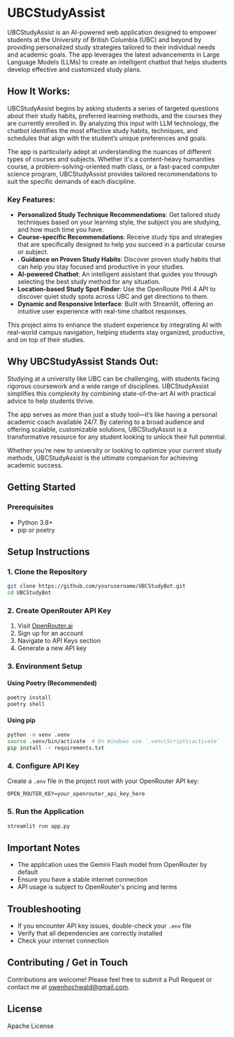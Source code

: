 # UBCStudyAssist

UBCStudyAssist is an AI-powered web application designed to empower students at the University of British Columbia (UBC) and beyond by providing personalized study strategies tailored to their individual needs and academic goals. The app leverages the latest advancements in Large Language Models (LLMs) to create an intelligent chatbot that helps students develop effective and customized study plans.

## How It Works:
UBCStudyAssist begins by asking students a series of targeted questions about their study habits, preferred learning methods, and the courses they are currently enrolled in. By analyzing this input with LLM technology, the chatbot identifies the most effective study habits, techniques, and schedules that align with the student’s unique preferences and goals.

The app is particularly adept at understanding the nuances of different types of courses and subjects. Whether it's a content-heavy humanities course, a problem-solving-oriented math class, or a fast-paced computer science program, UBCStudyAssist provides tailored recommendations to suit the specific demands of each discipline.

### Key Features:
- **Personalized Study Technique Recommendations**: Get tailored study techniques based on your learning style, the subject you are studying, and how much time you have.
- **Course-specific Recommendations**: Receive study tips and strategies that are specifically designed to help you succeed in a particular course or subject.
- **. Guidance on Proven Study Habits**: Discover proven study habits that can help you stay focused and productive in your studies.
- **AI-powered Chatbot**: An intelligent assistant that guides you through selecting the best study method for any situation.
- **Location-based Study Spot Finder**: Use the OpenRoute PHI 4 API to discover quiet study spots across UBC and get directions to them.
- **Dynamic and Responsive Interface**: Built with Streamlit, offering an intuitive user experience with real-time chatbot responses.

This project aims to enhance the student experience by integrating AI with real-world campus navigation, helping students stay organized, productive, and on top of their studies.

## Why UBCStudyAssist Stands Out:
Studying at a university like UBC can be challenging, with students facing rigorous coursework and a wide range of disciplines. UBCStudyAssist simplifies this complexity by combining state-of-the-art AI with practical advice to help students thrive.

The app serves as more than just a study tool—it’s like having a personal academic coach available 24/7. By catering to a broad audience and offering scalable, customizable solutions, UBCStudyAssist is a transformative resource for any student looking to unlock their full potential.

Whether you’re new to university or looking to optimize your current study methods, UBCStudyAssist is the ultimate companion for achieving academic success.


## Getting Started

### Prerequisites
- Python 3.8+
- pip or poetry

## Setup Instructions

### 1. Clone the Repository
```bash
git clone https://github.com/yourusername/UBCStudyBot.git
cd UBCStudyBot
```

### 2. Create OpenRouter API Key
1. Visit [OpenRouter.ai](https://openrouter.ai/)
2. Sign up for an account
3. Navigate to API Keys section
4. Generate a new API key

### 3. Environment Setup

#### Using Poetry (Recommended)
```bash
poetry install
poetry shell
```

#### Using pip
```bash
python -m venv .venv
source .venv/bin/activate  # On Windows use `.venv\Scripts\activate`
pip install -r requirements.txt
```

### 4. Configure API Key
Create a `.env` file in the project root with your OpenRouter API key:
```
OPEN_ROUTER_KEY=your_openrouter_api_key_here
```

### 5. Run the Application
```bash
streamlit run app.py
```

## Important Notes
- The application uses the Gemini Flash model from OpenRouter by default
- Ensure you have a stable internet connection
- API usage is subject to OpenRouter's pricing and terms

## Troubleshooting
- If you encounter API key issues, double-check your `.env` file
- Verify that all dependencies are correctly installed
- Check your internet connection

## Contributing / Get in Touch
Contributions are welcome! Please feel free to submit a Pull Request or contact me at owenhochwald@gmail.com.

## License
Apache License
